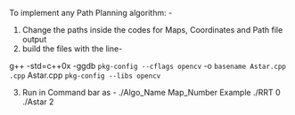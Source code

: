 To implement any Path Planning algorithm: -
1)  Change the paths inside the codes for Maps, Coordinates and Path file output
2)  build the files with the line-

g++ -std=c++0x -ggdb `pkg-config --cflags opencv` -o `basename Astar.cpp .cpp` Astar.cpp `pkg-config --libs opencv`

3) Run in Command bar as -
./Algo_Name Map_Number
Example
./RRT 0
./Astar 2
